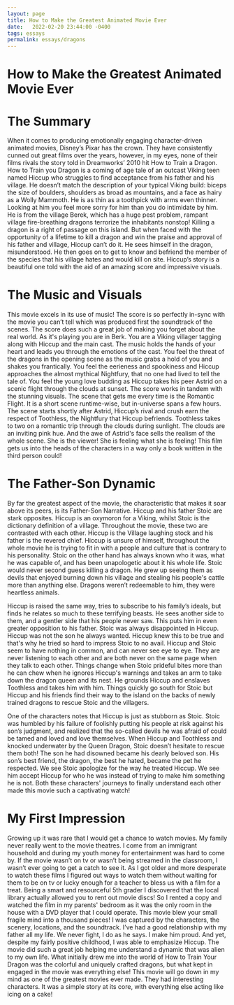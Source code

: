 ```yaml
---
layout: page
title: How to Make the Greatest Animated Movie Ever
date:   2022-02-20 23:44:00 -0400
tags: essays
permalink: essays/dragons
---
```


# How to Make the Greatest Animated Movie Ever
# The Summary
When it comes to producing emotionally engaging character-driven animated movies, Disney’s Pixar has the crown. They have consistently cunned out great films over the years, however, in my eyes, none of their films rivals the story told in Dreamworks’ 2010 hit How to Train a Dragon. How to Train you Dragon is a coming of age tale of an outcast Viking teen named Hiccup who struggles to find acceptance from his father and his village. He doesn’t match the description of your typical Viking build: biceps the size of boulders, shoulders as broad as mountains, and a face as hairy as a Wolly Mammoth. He is as thin as a toothpick with arms even thinner. Looking at him you feel more sorry for him than you do intimidate by him. He is from the village Berek, which has a huge pest problem, rampant village fire-breathing dragons terrorize the inhabitants nonstop! Killing a dragon is a right of passage on this island. But when faced with the opportunity of a lifetime to kill a dragon and win the praise and approval of his father and village, Hiccup can’t do it. He sees himself in the dragon, misunderstood. He then goes on to get to know and befriend the member of the species that his village hates and would kill on site. Hiccup’s story is a beautiful one told with the aid of an amazing score and impressive visuals.

# The Music and Visuals
This movie excels in its use of music! The score is so perfectly in-sync with the movie you can’t tell which was produced first the soundtrack of the scenes. The score does such a great job of making you forget about the real world. As it's playing you are in Berk. You are a Viking villager tagging along with Hiccup and the main cast. The music holds the hands of your heart and leads you through the emotions of the cast. You feel the threat of the dragons in the opening scene as the music grabs a hold of you and shakes you frantically. You feel the eerieness and spookiness and Hiccup approaches the almost mythical Nightfury, that no one had lived to tell the tale of. You feel the young love budding as Hiccup takes his peer Astrid on a scenic flight through the clouds at sunset. The score works in tandem with the stunning visuals. The scene that gets me every time is the Romantic Flight. It is a short scene runtime-wise, but in-universe spans a few hours. The scene starts shortly after Astrid, Hiccup’s rival and crush earn the respect of Toothless, the Nightfury that Hiccup befriends. Toothless takes to two on a romantic trip through the clouds during sunlight. The clouds are an inviting pink hue. And the awe of Astrid's face sells the realism of the whole scene. She is the viewer! She is feeling what she is feeling! This film gets us into the heads of the characters in a way only a book written in the third person could!

# The Father-Son Dynamic
By far the greatest aspect of the movie, the characteristic that makes it soar above its peers, is its Father-Son Narrative. Hiccup and his father Stoic are stark opposites. Hiccup is an oxymoron for a Viking, whilst Stoic is the dictionary definition of a village. Throughout the movie, these two are contrasted with each other. Hiccup is the Village laughing stock and his father is the revered chief. Hiccup is unsure of himself, throughout the whole movie he is trying to fit in with a people and culture that is contrary to his personality. Stoic on the other hand has always known who it was, what he was capable of, and has been unapologetic about it his whole life. Stoic would never second guess killing a dragon. He grew up seeing them as devils that enjoyed burning down his village and stealing his people's cattle more than anything else. Dragons weren’t redeemable to him, they were heartless animals.

Hiccup is raised the same way, tries to subscribe to his family’s ideals, but finds he relates so much to these terrifying beasts. He sees another side to them, and a gentler side that his people never saw. This puts him in even greater opposition to his father. Stoic was always disappointed in Hiccup. Hiccup was not the son he always wanted. Hiccup knew this to be true and that's why he tried so hard to impress Stoic to no avail. Hiccup and Stoic seem to have nothing in common, and can never see eye to eye. They are never listening to each other and are both never on the same page when they talk to each other. Things change when Stoic prideful bites more than he can chew when he ignores Hiccup's warnings and takes an arm to take down the dragon queen and its nest. He grounds Hiccup and enslaves Toothless and takes him with him. Things quickly go south for Stoic but Hiccup and his friends find their way to the island on the backs of newly trained dragons to rescue Stoic and the villagers.

One of the characters notes that Hiccup is just as stubborn as Stoic. Stoic was humbled by his failure of foolishly putting his people at risk against his son’s judgment, and realized that the so-called devils he was afraid of could be tamed and loved and love themselves. When Hiccup and Toothless and knocked underwater by the Queen Dragon, Stoic doesn’t hesitate to rescue them both! The son he had disowned became his dearly beloved son. His son’s best friend, the dragon, the best he hated, became the pet he respected. We see Stoic apologize for the way he treated Hiccup. We see him accept Hiccup for who he was instead of trying to make him something he is not. Both these characters' journeys to finally understand each other made this movie such a captivating watch!

# My First Impression
Growing up it was rare that I would get a chance to watch movies. My family never really went to the movie theatres. I come from an immigrant household and during my youth money for entertainment was hard to come by. If the movie wasn’t on tv or wasn’t being streamed in the classroom, I wasn’t ever going to get a catch to see it. As I got older and more desperate to watch these films I figured out ways to watch them without waiting for them to be on tv or lucky enough for a teacher to bless us with a film for a treat. Being a smart and resourceful 5th grader I discovered that the local library actually allowed you to rent out movie discs! So I rented a copy and watched the film in my parents' bedroom as it was the only room in the house with a DVD player that I could operate. This movie blew your small fragile mind into a thousand pieces! I was captured by the characters, the scenery, locations, and the soundtrack. I’ve had a good relationship with my father all my life. We never fight, I do as he says. I make him proud. And yet, despite my fairly positive childhood, I was able to emphasize Hiccup. The movie did such a great job helping me understand a dynamic that was alien to my own life. What initially drew me into the world of How to Train Your Dragon was the colorful and uniquely crafted dragons, but what kept in engaged in the movie was everything else! This movie will go down in my mind as one of the greatest movies ever made. They had interesting characters. It was a simple story at its core, with everything else acting like icing on a cake!
